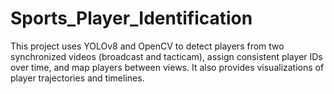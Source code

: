 # Sports_Player_Identification
This project uses YOLOv8 and OpenCV to detect players from two synchronized videos (broadcast and tacticam), assign consistent player IDs over time, and map players between views. It also provides visualizations of player trajectories and timelines.
